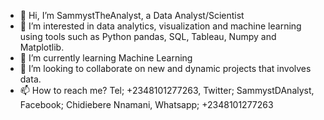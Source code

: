 - 👋 Hi, I’m SammystTheAnalyst, a Data Analyst/Scientist
- 👀 I’m interested in data analytics, visualization and machine learning using tools such as Python pandas, SQL, Tableau, Numpy and Matplotlib.
- 🌱 I’m currently learning Machine Learning
- 💞️ I’m looking to collaborate on new and dynamic projects that involves data.
- 📫 How to reach me? Tel; +2348101277263, Twitter; SammystDAnalyst, Facebook; Chidiebere Nnamani, Whatsapp; +2348101277263

<!---
SammystTheAnalyst/SammystTheAnalyst is a ✨ special ✨ repository because its `README.md` (this file) appears on your GitHub profile.
You can click the Preview link to take a look at your changes.
--->
